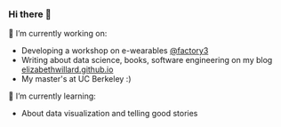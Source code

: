 ### Hi there 👋

<!--
**elizabethwillard/elizabethwillard** is a ✨ _special_ ✨ repository because its `README.md` (this file) appears on your GitHub profile.

Here are some ideas to get you started:

- 🔭 I’m currently working on 
- 🌱 I’m currently learning ...
- 👯 I’m looking to collaborate on ...
- 🤔 I’m looking for help with ...
- 💬 Ask me about ...
- 📫 How to reach me: ...
- 😄 Pronouns: ...
- ⚡ Fun fact: ...
-->


🔭 I’m currently working on:
- Developing a workshop on e-wearables [@factory3](https://factory3.org/)
- Writing about data science, books, software engineering on my blog [elizabethwillard.github.io](https://elizabethwillard.github.io/)
- My master's at UC Berkeley :)

🌱 I’m currently learning:
- About data visualization and telling good stories
